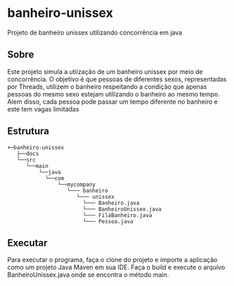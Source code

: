 # banheiro-unissex
Projeto de banheiro unissex utilizando concorrência em java


## Sobre

Este projeto simula a utiização de um banheiro unissex por meio de concorrência. O objetivo é que pessoas de diferentes sexos, representadas por Threads, utilizem o banheiro
respeitando a condição que apenas pessoas do mesmo sexo estejam utilizando o banheiro ao mesmo tempo. Alem disso, cada pessoa pode passar um tempo diferente no banheiro e este tem vagas limitadas

## Estrutura 

```
+─banheiro-unissex                                     
   ├──docs
   └──src
      └──main  
          └──java
            └──com
                └──mycompany 
                   └─── banheiro
                      └─── unissex        
                        └─── Banheiro.java
                        └─── BanheiroUnissex.java
                        └─── FilaBanheiro.java
                        └─── Pessoa.java

```
## Executar 

Para executar o programa, faça o clone do projeto e importe a aplicação como um projeto Java Maven em sua IDE. 
Faça o build e execute o arquivo BanheiroUnissex.java onde se encontra o método main. 
